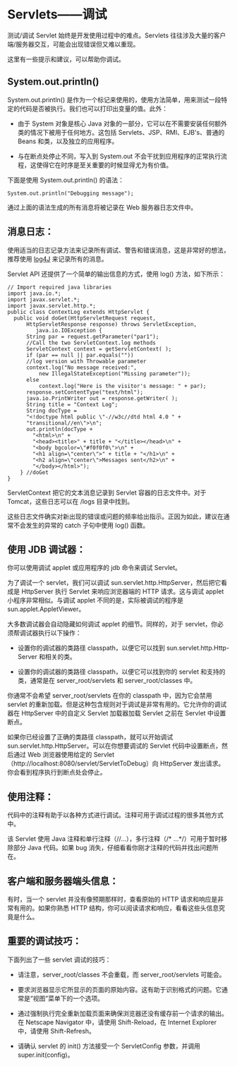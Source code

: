 # Servlets——调试

测试/调试 Servlet 始终是开发使用过程中的难点。Servlets 往往涉及大量的客户端/服务器交互，可能会出现错误但又难以重现。

这里有一些提示和建议，可以帮助你调试。

## System.out.println()

System.out.println() 是作为一个标记来使用的，使用方法简单，用来测试一段特定的代码是否被执行。我们也可以打印出变量的值。此外：

- 由于 System 对象是核心 Java 对象的一部分，它可以在不需要安装任何额外类的情况下被用于任何地方。这包括 Servlets、JSP、RMI、EJB's、普通的 Beans 和类，以及独立的应用程序。

- 与在断点处停止不同，写入到 System.out 不会干扰到应用程序的正常执行流程，这使得它在时序是至关重要的时候显得尤为有价值。

下面是使用 System.out.println() 的语法：

``` 
System.out.println("Debugging message");
```

通过上面的语法生成的所有消息将被记录在 Web 服务器日志文件中。

## 消息日志：

使用适当的日志记录方法来记录所有调试、警告和错误消息，这是非常好的想法，推荐使用 [log4J]( http://www.tutorialspoint.com/log4j/index.htm) 来记录所有的消息。

Servlet API 还提供了一个简单的输出信息的方式，使用 log() 方法，如下所示：

``` 
// Import required java libraries
import java.io.*;
import javax.servlet.*;
import javax.servlet.http.*;
public class ContextLog extends HttpServlet {
  public void doGet(HttpServletRequest request, 
      HttpServletResponse response) throws ServletException,
         java.io.IOException {   
      String par = request.getParameter("par1");
      //Call the two ServletContext.log methods
      ServletContext context = getServletContext( );
      if (par == null || par.equals(""))
      //log version with Throwable parameter
      context.log("No message received:",
          new IllegalStateException("Missing parameter"));
      else
          context.log("Here is the visitor's message: " + par);      
      response.setContentType("text/html");
      java.io.PrintWriter out = response.getWriter( );
      String title = "Context Log";
      String docType =
      "<!doctype html public \"-//w3c//dtd html 4.0 " +
      "transitional//en\">\n";
      out.println(docType +
        "<html>\n" +
        "<head><title>" + title + "</title></head>\n" +
        "<body bgcolor=\"#f0f0f0\">\n" +
        "<h1 align=\"center\">" + title + "</h1>\n" +
        "<h2 align=\"center\">Messages sent</h2>\n" +
        "</body></html>");
    } //doGet
}
```

ServletContext 把它的文本消息记录到 Servlet 容器的日志文件中。对于 Tomcat，这些日志可以在 <Tomcat-installation-directory>/logs 目录中找到。

这些日志文件确实对新出现的错误或问题的频率给出指示。正因为如此，建议在通常不会发生的异常的 catch 子句中使用 log() 函数。

## 使用 JDB 调试器：

你可以使用调试 applet 或应用程序的 jdb 命令来调试 Servlet。

为了调试一个 servlet，我们可以调试 sun.servlet.http.HttpServer，然后把它看成是 HttpServer 执行 Servlet 来响应浏览器端的 HTTP 请求。这与调试 applet 小程序非常相似。与调试 applet 不同的是，实际被调试的程序是 sun.applet.AppletViewer。

大多数调试器会自动隐藏如何调试 applet 的细节。同样的，对于 servlet，你必须帮调试器执行以下操作：

- 设置你的调试器的类路径 classpath，以便它可以找到 sun.servlet.http.Http-Server 和相关的类。

- 设置你的调试器的类路径 classpath，以便它可以找到你的 servlet 和支持的类，通常是在 server_root/servlets 和 server_root/classes 中。

你通常不会希望 server_root/servlets 在你的 classpath 中，因为它会禁用 servlet 的重新加载。但是这种包含规则对于调试是非常有用的。它允许你的调试器在 HttpServer 中的自定义 Servlet 加载器加载 Servlet 之前在 Servlet 中设置断点。

如果你已经设置了正确的类路径 classpath，就可以开始调试 sun.servlet.http.HttpServer。可以在你想要调试的 Servlet 代码中设置断点，然后通过 Web 浏览器使用给定的 Servlet（http://localhost:8080/servlet/ServletToDebug）向 HttpServer 发出请求。你会看到程序执行到断点处会停止。

## 使用注释：

代码中的注释有助于以各种方式进行调试。注释可用于调试过程的很多其他方式中。

该 Servlet 使用 Java 注释和单行注释（//...），多行注释（/* ...*/）可用于暂时移除部分 Java 代码。如果 bug 消失，仔细看看你刚才注释的代码并找出问题所在。

## 客户端和服务器端头信息：

有时，当一个 servlet 并没有像预期那样时，查看原始的 HTTP 请求和响应是非常有用的。如果你熟悉 HTTP 结构，你可以阅读请求和响应，看看这些头信息究竟是什么。

## 重要的调试技巧：

下面列出了一些 servlet 调试的技巧：

- 请注意，server_root/classes 不会重载，而 server_root/servlets 可能会。

- 要求浏览器显示它所显示的页面的原始内容。这有助于识别格式的问题。它通常是“视图”菜单下的一个选项。

- 通过强制执行完全重新加载页面来确保浏览器还没有缓存前一个请求的输出。在 Netscape Navigator 中，请使用 Shift-Reload，在 Internet Explorer 中，请使用 Shift-Refresh。

- 请确认 servlet 的 init() 方法接受一个 ServletConfig 参数，并调用 super.init(config)。
